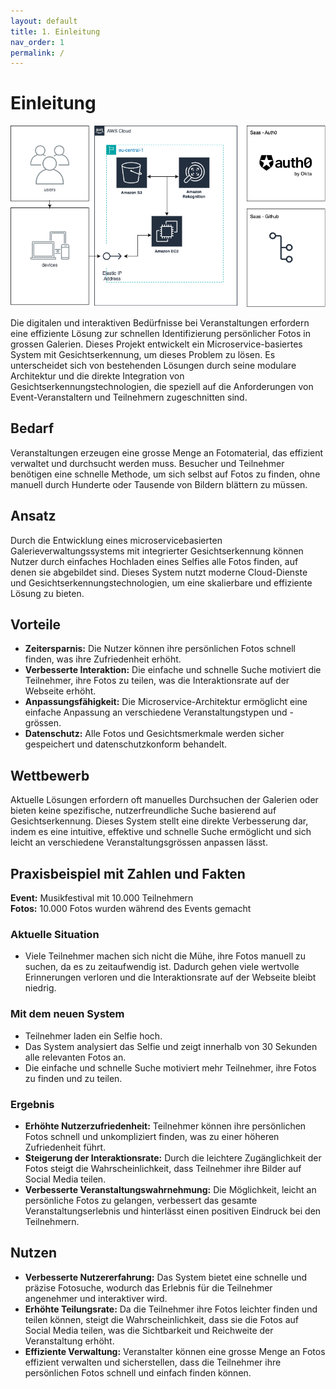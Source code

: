 ```yaml
---
layout: default
title: 1. Einleitung
nav_order: 1
permalink: /
---
```

# Einleitung

![Bild vom Aufbau der Applikation](/docs/anhang/awsaufbau.png)

Die digitalen und interaktiven Bedürfnisse bei Veranstaltungen erfordern eine effiziente Lösung zur schnellen Identifizierung persönlicher Fotos in grossen Galerien. Dieses Projekt entwickelt ein Microservice-basiertes System mit Gesichtserkennung, um dieses Problem zu lösen. Es unterscheidet sich von bestehenden Lösungen durch seine modulare Architektur und die direkte Integration von Gesichtserkennungstechnologien, die speziell auf die Anforderungen von Event-Veranstaltern und Teilnehmern zugeschnitten sind.

## Bedarf
Veranstaltungen erzeugen eine grosse Menge an Fotomaterial, das effizient verwaltet und durchsucht werden muss. Besucher und Teilnehmer benötigen eine schnelle Methode, um sich selbst auf Fotos zu finden, ohne manuell durch Hunderte oder Tausende von Bildern blättern zu müssen.

## Ansatz
Durch die Entwicklung eines microservicebasierten Galerieverwaltungssystems mit integrierter Gesichtserkennung können Nutzer durch einfaches Hochladen eines Selfies alle Fotos finden, auf denen sie abgebildet sind. Dieses System nutzt moderne Cloud-Dienste und Gesichtserkennungstechnologien, um eine skalierbare und effiziente Lösung zu bieten.

## Vorteile
- **Zeitersparnis:** Die Nutzer können ihre persönlichen Fotos schnell finden, was ihre Zufriedenheit erhöht.
- **Verbesserte Interaktion:** Die einfache und schnelle Suche motiviert die Teilnehmer, ihre Fotos zu teilen, was die Interaktionsrate auf der Webseite erhöht.
- **Anpassungsfähigkeit:** Die Microservice-Architektur ermöglicht eine einfache Anpassung an verschiedene Veranstaltungstypen und -grössen.
- **Datenschutz:** Alle Fotos und Gesichtsmerkmale werden sicher gespeichert und datenschutzkonform behandelt.

## Wettbewerb
Aktuelle Lösungen erfordern oft manuelles Durchsuchen der Galerien oder bieten keine spezifische, nutzerfreundliche Suche basierend auf Gesichtserkennung. Dieses System stellt eine direkte Verbesserung dar, indem es eine intuitive, effektive und schnelle Suche ermöglicht und sich leicht an verschiedene Veranstaltungsgrössen anpassen lässt.

## Praxisbeispiel mit Zahlen und Fakten

**Event:** Musikfestival mit 10.000 Teilnehmern  
**Fotos:** 10.000 Fotos wurden während des Events gemacht

### Aktuelle Situation
- Viele Teilnehmer machen sich nicht die Mühe, ihre Fotos manuell zu suchen, da es zu zeitaufwendig ist. Dadurch gehen viele wertvolle Erinnerungen verloren und die Interaktionsrate auf der Webseite bleibt niedrig.

### Mit dem neuen System
- Teilnehmer laden ein Selfie hoch.
- Das System analysiert das Selfie und zeigt innerhalb von 30 Sekunden alle relevanten Fotos an.
- Die einfache und schnelle Suche motiviert mehr Teilnehmer, ihre Fotos zu finden und zu teilen.

### Ergebnis
- **Erhöhte Nutzerzufriedenheit:** Teilnehmer können ihre persönlichen Fotos schnell und unkompliziert finden, was zu einer höheren Zufriedenheit führt.
- **Steigerung der Interaktionsrate:** Durch die leichtere Zugänglichkeit der Fotos steigt die Wahrscheinlichkeit, dass Teilnehmer ihre Bilder auf Social Media teilen.
- **Verbesserte Veranstaltungswahrnehmung:** Die Möglichkeit, leicht an persönliche Fotos zu gelangen, verbessert das gesamte Veranstaltungserlebnis und hinterlässt einen positiven Eindruck bei den Teilnehmern.

## Nutzen
- **Verbesserte Nutzererfahrung:** Das System bietet eine schnelle und präzise Fotosuche, wodurch das Erlebnis für die Teilnehmer angenehmer und interaktiver wird.
- **Erhöhte Teilungsrate:** Da die Teilnehmer ihre Fotos leichter finden und teilen können, steigt die Wahrscheinlichkeit, dass sie die Fotos auf Social Media teilen, was die Sichtbarkeit und Reichweite der Veranstaltung erhöht.
- **Effiziente Verwaltung:** Veranstalter können eine grosse Menge an Fotos effizient verwalten und sicherstellen, dass die Teilnehmer ihre persönlichen Fotos schnell und einfach finden können.
